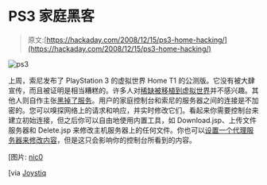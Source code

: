 # PS3 家庭黑客

> 原文:[https://hackaday.com/2008/12/15/ps3-home-hacking/](https://hackaday.com/2008/12/15/ps3-home-hacking/)

![ps3](../Images/9a18b22f06c5c00a8b56ffe91aaca4ed.png "ps3")

上周，索尼发布了 PlayStation 3 的虚拟世界 Home T1 的公测版。它没有被大肆宣传，而且被证明是相当糟糕的。许多人对[稀缺被移植到虚拟世界](http://www.penny-arcade.com/comic/2008/12/12/ "Penny Arcade! - A Penetrating Look")并不感兴趣。其他人则自作主张[黑掉了服务](http://streetskaterfu.blogspot.com/2008/12/home-release-special-home.html "HOME vulnarabilities disclosure *UPDATE2*")。用户的家庭控制台和索尼的服务器之间的连接是不加密的。您可以嗅探网络上的请求和响应，并实时修改它们。看起来你需要控制台来建立初始连接，但之后你可以自由地使用内置工具，如 Download.jsp、上传文件服务器和 Delete.jsp 来修改主机服务器上的任何文件。你也可以[设置一个代理服务器来修改内容](http://www.ps3hax.net/showthread.php?t=8319 "How to mod Home with your own posters and movie's !! - PS3HaX Network - PS3 Hacks")，但是这只会影响你的控制台所看到的内容。

[图片: [nic0](http://flickr.com/photos/nic/280756043/ "PS3 on Flickr - Photo Sharing!")

[via [Joystiq](http://www.joystiq.com/2008/12/15/rumor-playstation-home-hacked/ "PlayStation Home hacked - Joystiq")